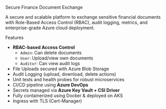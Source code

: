 Secure Finance Document Exchange

A secure and scalable platform to exchange sensitive financial documents with Role-Based Access Control (RBAC), audit logging, metrics, and enterprise-grade Azure cloud deployment.

Features

- **RBAC-based Access Control**
  - `Admin`: Can delete documents
  - `User`: Upload/view own documents
  - `Auditor`: Can view audit logs
- File Uploads secured with Azure Blob Storage
- Audit Logging (upload, download, delete actions)
- Unit tests and health probes for robust microservices
- CI/CD pipeline using **Azure DevOps**
- Secrets managed via **Azure Key Vault + CSI Driver**
- Fully containerized using Docker & deployed on AKS
- Ingress with TLS (Cert-Manager)
